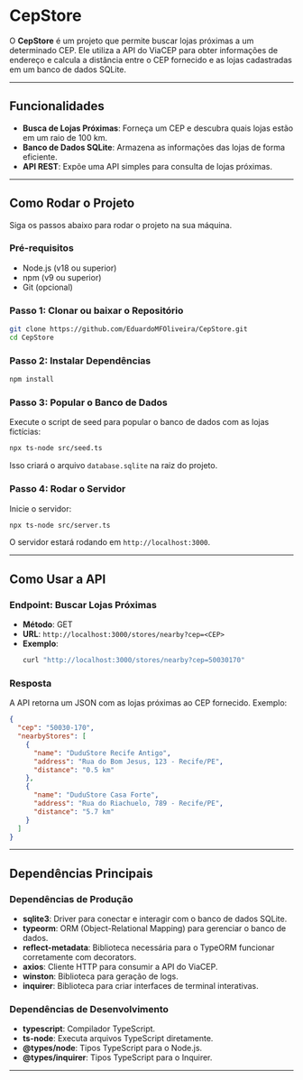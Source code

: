 # CepStore

O **CepStore** é um projeto que permite buscar lojas próximas a um determinado CEP. Ele utiliza a API do ViaCEP para obter informações de endereço e calcula a distância entre o CEP fornecido e as lojas cadastradas em um banco de dados SQLite.

---

## Funcionalidades

- **Busca de Lojas Próximas**: Forneça um CEP e descubra quais lojas estão em um raio de 100 km.
- **Banco de Dados SQLite**: Armazena as informações das lojas de forma eficiente.
- **API REST**: Expõe uma API simples para consulta de lojas próximas.

---

## Como Rodar o Projeto

Siga os passos abaixo para rodar o projeto na sua máquina.

### Pré-requisitos

- Node.js (v18 ou superior)
- npm (v9 ou superior)
- Git (opcional)

### Passo 1: Clonar ou baixar o Repositório

```bash
git clone https://github.com/EduardoMFOliveira/CepStore.git
cd CepStore
```

### Passo 2: Instalar Dependências

```bash
npm install
```

### Passo 3: Popular o Banco de Dados

Execute o script de seed para popular o banco de dados com as lojas fictícias:

```bash
npx ts-node src/seed.ts
```

Isso criará o arquivo `database.sqlite` na raiz do projeto.

### Passo 4: Rodar o Servidor

Inicie o servidor:

```bash
npx ts-node src/server.ts
```

O servidor estará rodando em `http://localhost:3000`.

---

## Como Usar a API

### Endpoint: Buscar Lojas Próximas

- **Método**: GET
- **URL**: `http://localhost:3000/stores/nearby?cep=<CEP>`
- **Exemplo**:
  ```bash
  curl "http://localhost:3000/stores/nearby?cep=50030170"
  ```

### Resposta

A API retorna um JSON com as lojas próximas ao CEP fornecido. Exemplo:

```json
{
  "cep": "50030-170",
  "nearbyStores": [
    {
      "name": "DuduStore Recife Antigo",
      "address": "Rua do Bom Jesus, 123 - Recife/PE",
      "distance": "0.5 km"
    },
    {
      "name": "DuduStore Casa Forte",
      "address": "Rua do Riachuelo, 789 - Recife/PE",
      "distance": "5.7 km"
    }
  ]
}
```

---

## Dependências Principais

### Dependências de Produção

- **sqlite3**: Driver para conectar e interagir com o banco de dados SQLite.
- **typeorm**: ORM (Object-Relational Mapping) para gerenciar o banco de dados.
- **reflect-metadata**: Biblioteca necessária para o TypeORM funcionar corretamente com decorators.
- **axios**: Cliente HTTP para consumir a API do ViaCEP.
- **winston**: Biblioteca para geração de logs.
- **inquirer**: Biblioteca para criar interfaces de terminal interativas.

### Dependências de Desenvolvimento

- **typescript**: Compilador TypeScript.
- **ts-node**: Executa arquivos TypeScript diretamente.
- **@types/node**: Tipos TypeScript para o Node.js.
- **@types/inquirer**: Tipos TypeScript para o Inquirer.

---
